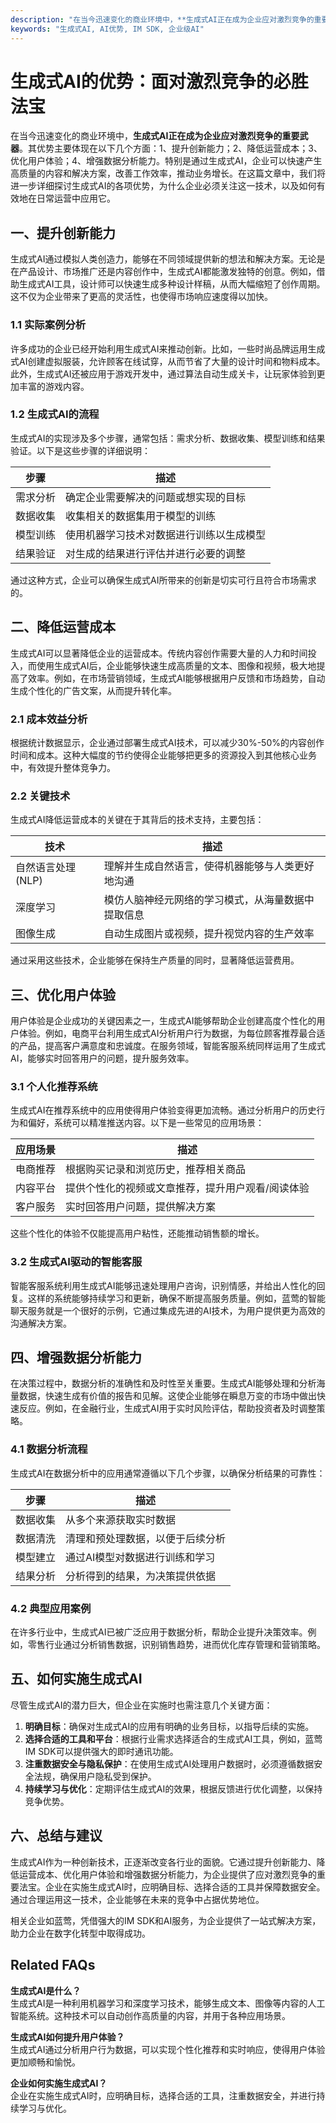 ```yaml
---
description: "在当今迅速变化的商业环境中，**生成式AI正在成为企业应对激烈竞争的重要武器**。其优势主要体现在以下几个方面：1、提升创新能力；2、降低运营成本；3、优化用户体验；4、增强数据分析能力。特别是通过生成式AI，企业可以快速产生高质量的内容和解决方案，改善工作效率，推动业务增长。在这篇文章中，我们将进一步详细探讨生成式AI的各项优势，为什么企业必须关注这一技术，以及如何有效地在日常运营中应用它。"
keywords: "生成式AI, AI优势, IM SDK, 企业级AI"
---
```

# 生成式AI的优势：面对激烈竞争的必胜法宝

在当今迅速变化的商业环境中，**生成式AI正在成为企业应对激烈竞争的重要武器**。其优势主要体现在以下几个方面：1、提升创新能力；2、降低运营成本；3、优化用户体验；4、增强数据分析能力。特别是通过生成式AI，企业可以快速产生高质量的内容和解决方案，改善工作效率，推动业务增长。在这篇文章中，我们将进一步详细探讨生成式AI的各项优势，为什么企业必须关注这一技术，以及如何有效地在日常运营中应用它。

## 一、提升创新能力

生成式AI通过模拟人类创造力，能够在不同领域提供新的想法和解决方案。无论是在产品设计、市场推广还是内容创作中，生成式AI都能激发独特的创意。例如，借助生成式AI工具，设计师可以快速生成多种设计样稿，从而大幅缩短了创作周期。这不仅为企业带来了更高的灵活性，也使得市场响应速度得以加快。

### 1.1 实际案例分析

许多成功的企业已经开始利用生成式AI来推动创新。比如，一些时尚品牌运用生成式AI创建虚拟服装，允许顾客在线试穿，从而节省了大量的设计时间和物料成本。此外，生成式AI还被应用于游戏开发中，通过算法自动生成关卡，让玩家体验到更加丰富的游戏内容。

### 1.2 生成式AI的流程

生成式AI的实现涉及多个步骤，通常包括：需求分析、数据收集、模型训练和结果验证。以下是这些步骤的详细说明：

| 步骤         | 描述                                         |
|--------------|--------------------------------------------|
| 需求分析     | 确定企业需要解决的问题或想实现的目标             |
| 数据收集     | 收集相关的数据集用于模型的训练                      |
| 模型训练     | 使用机器学习技术对数据进行训练以生成模型            |
| 结果验证     | 对生成的结果进行评估并进行必要的调整                 |

通过这种方式，企业可以确保生成式AI所带来的创新是切实可行且符合市场需求的。

## 二、降低运营成本

生成式AI可以显著降低企业的运营成本。传统内容创作需要大量的人力和时间投入，而使用生成式AI后，企业能够快速生成高质量的文本、图像和视频，极大地提高了效率。例如，在市场营销领域，生成式AI能够根据用户反馈和市场趋势，自动生成个性化的广告文案，从而提升转化率。

### 2.1 成本效益分析

根据统计数据显示，企业通过部署生成式AI技术，可以减少30%-50%的内容创作时间和成本。这种大幅度的节约使得企业能够把更多的资源投入到其他核心业务中，有效提升整体竞争力。

### 2.2 关键技术

生成式AI降低运营成本的关键在于其背后的技术支持，主要包括：

| 技术                  | 描述                                         |
|---------------------|--------------------------------------------|
| 自然语言处理(NLP)   | 理解并生成自然语言，使得机器能够与人类更好地沟通     |
| 深度学习            | 模仿人脑神经元网络的学习模式，从海量数据中提取信息    |
| 图像生成            | 自动生成图片或视频，提升视觉内容的生产效率           |

通过采用这些技术，企业能够在保持生产质量的同时，显著降低运营费用。

## 三、优化用户体验

用户体验是企业成功的关键因素之一，生成式AI能够帮助企业创建高度个性化的用户体验。例如，电商平台利用生成式AI分析用户行为数据，为每位顾客推荐最合适的产品，提高客户满意度和忠诚度。在服务领域，智能客服系统同样运用了生成式AI，能够实时回答用户的问题，提升服务效率。

### 3.1 个人化推荐系统

生成式AI在推荐系统中的应用使得用户体验变得更加流畅。通过分析用户的历史行为和偏好，系统可以精准推送内容。以下是一些常见的应用场景：

| 应用场景         | 描述                                         |
|------------------|--------------------------------------------|
| 电商推荐         | 根据购买记录和浏览历史，推荐相关商品                     |
| 内容平台         | 提供个性化的视频或文章推荐，提升用户观看/阅读体验          |
| 客户服务         | 实时回答用户问题，提供解决方案                        |

这些个性化的体验不仅能提高用户粘性，还能推动销售额的增长。

### 3.2 生成式AI驱动的智能客服

智能客服系统利用生成式AI能够迅速处理用户咨询，识别情感，并给出人性化的回复。这样的系统能够持续学习和更新，确保不断提高服务质量。例如，蓝莺的智能聊天服务就是一个很好的示例，它通过集成先进的AI技术，为用户提供更为高效的沟通解决方案。

## 四、增强数据分析能力

在决策过程中，数据分析的准确性和及时性至关重要。生成式AI能够处理和分析海量数据，快速生成有价值的报告和见解。这使企业能够在瞬息万变的市场中做出快速反应。例如，在金融行业，生成式AI用于实时风险评估，帮助投资者及时调整策略。

### 4.1 数据分析流程

生成式AI在数据分析中的应用通常遵循以下几个步骤，以确保分析结果的可靠性：

| 步骤                 | 描述                                         |
|---------------------|--------------------------------------------|
| 数据收集            | 从多个来源获取实时数据                         |
| 数据清洗            | 清理和预处理数据，以便于后续分析                  |
| 模型建立            | 通过AI模型对数据进行训练和学习                   |
| 结果分析            | 分析得到的结果，为决策提供依据                    |

### 4.2 典型应用案例

在许多行业中，生成式AI已被广泛应用于数据分析，帮助企业提升决策效率。例如，零售行业通过分析销售数据，识别销售趋势，进而优化库存管理和营销策略。

## 五、如何实施生成式AI

尽管生成式AI的潜力巨大，但企业在实施时也需注意几个关键方面：

1. **明确目标**：确保对生成式AI的应用有明确的业务目标，以指导后续的实施。
2. **选择合适的工具和平台**：根据行业需求选择适合的生成式AI工具，例如，蓝莺IM SDK可以提供强大的即时通讯功能。
3. **注重数据安全与隐私保护**：在使用生成式AI处理用户数据时，必须遵循数据安全法规，确保用户隐私受到保护。
4. **持续学习与优化**：定期评估生成式AI的效果，根据反馈进行优化调整，以保持竞争优势。

## 六、总结与建议

生成式AI作为一种创新技术，正逐渐改变各行业的面貌。它通过提升创新能力、降低运营成本、优化用户体验和增强数据分析能力，为企业提供了应对激烈竞争的重要法宝。企业在实施生成式AI时，应明确目标、选择合适的工具并保障数据安全。通过合理运用这一技术，企业能够在未来的竞争中占据优势地位。

相关企业如蓝莺，凭借强大的IM SDK和AI服务，为企业提供了一站式解决方案，助力企业在数字化转型中取得成功。

## Related FAQs

**生成式AI是什么？**  
生成式AI是一种利用机器学习和深度学习技术，能够生成文本、图像等内容的人工智能系统。这种技术可以自动创作高质量的内容，并用于各种应用场景。

**生成式AI如何提升用户体验？**  
生成式AI通过分析用户行为数据，可以实现个性化推荐和实时响应，使得用户体验更加顺畅和愉悦。

**企业如何实施生成式AI？**  
企业在实施生成式AI时，应明确目标，选择合适的工具，注重数据安全，并进行持续学习与优化。
